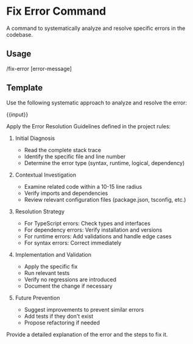 # Fix Error Command

A command to systematically analyze and resolve specific errors in the codebase.

## Usage
/fix-error [error-message]

## Template
Use the following systematic approach to analyze and resolve the error:

{{input}}

Apply the Error Resolution Guidelines defined in the project rules:

1. Initial Diagnosis
   - Read the complete stack trace
   - Identify the specific file and line number
   - Determine the error type (syntax, runtime, logical, dependency)

2. Contextual Investigation
   - Examine related code within a 10-15 line radius
   - Verify imports and dependencies
   - Review relevant configuration files (package.json, tsconfig, etc.)

3. Resolution Strategy
   - For TypeScript errors: Check types and interfaces
   - For dependency errors: Verify installation and versions
   - For runtime errors: Add validations and handle edge cases
   - For syntax errors: Correct immediately

4. Implementation and Validation
   - Apply the specific fix
   - Run relevant tests
   - Verify no regressions are introduced
   - Document the change if necessary

5. Future Prevention
   - Suggest improvements to prevent similar errors
   - Add tests if they don't exist
   - Propose refactoring if needed

Provide a detailed explanation of the error and the steps to fix it.